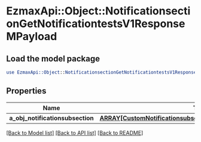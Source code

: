 # EzmaxApi::Object::NotificationsectionGetNotificationtestsV1ResponseMPayload

## Load the model package
```perl
use EzmaxApi::Object::NotificationsectionGetNotificationtestsV1ResponseMPayload;
```

## Properties
Name | Type | Description | Notes
------------ | ------------- | ------------- | -------------
**a_obj_notificationsubsection** | [**ARRAY[CustomNotificationsubsectiongetnotificationtestsResponse]**](CustomNotificationsubsectiongetnotificationtestsResponse.md) |  | 

[[Back to Model list]](../README.md#documentation-for-models) [[Back to API list]](../README.md#documentation-for-api-endpoints) [[Back to README]](../README.md)


